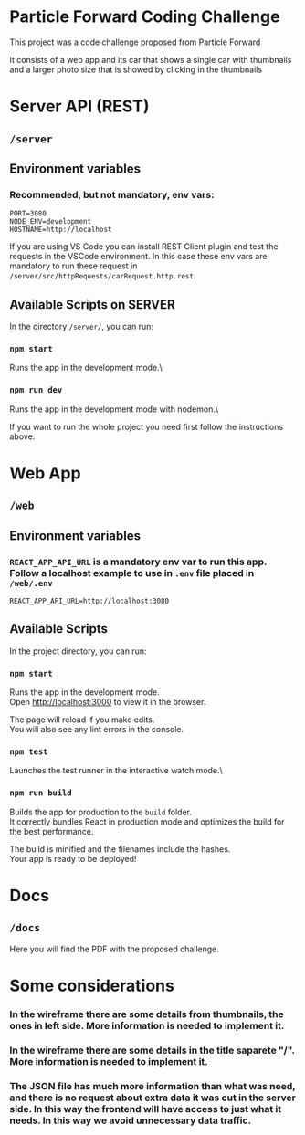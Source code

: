 # Particle Forward Coding Challenge

This project was a code challenge proposed from Particle Forward

It consists of a web app and its car that shows a single car with thumbnails
and a larger photo size that is showed by clicking in the thumbnails

# Server API (REST)

## `/server`

## Environment variables

### Recommended, but not mandatory, env vars: 

```
PORT=3080
NODE_ENV=development
HOSTNAME=http://localhost
```

If you are using VS Code you can install REST Client plugin and test the requests
in the VSCode environment. In this case these env vars are mandatory to run these
request in `/server/src/httpRequests/carRequest.http.rest`.

## Available Scripts on SERVER

In the directory `/server/`, you can run:

### `npm start`
Runs the app in the development mode.\

### `npm run dev`
Runs the app in the development mode with nodemon.\

If you want to run the whole project you need first follow the instructions above.


# Web App

## `/web`

## Environment variables

### `REACT_APP_API_URL` is a mandatory env var to run this app. Follow a localhost example to use in `.env` file placed in `/web/.env`

```
REACT_APP_API_URL=http://localhost:3080
```
## Available Scripts

In the project directory, you can run:

### `npm start`

Runs the app in the development mode.\
Open [http://localhost:3000](http://localhost:3000) to view it in the browser.

The page will reload if you make edits.\
You will also see any lint errors in the console.

### `npm test`

Launches the test runner in the interactive watch mode.\

### `npm run build`

Builds the app for production to the `build` folder.\
It correctly bundles React in production mode and optimizes the build for the best performance.

The build is minified and the filenames include the hashes.\
Your app is ready to be deployed!

# Docs

## `/docs`

Here you will find the PDF with the proposed challenge.

# Some considerations

### In the wireframe there are some details from thumbnails, the ones in left side. More information is needed to implement it.

### In the wireframe there are some details in the title saparete "/". More information is needed to implement it.

### The JSON file has much more information than what was need, and there is no request about extra data it was cut in the server side. In this way the frontend will have access to just what it needs. In this way we avoid unnecessary data traffic.
